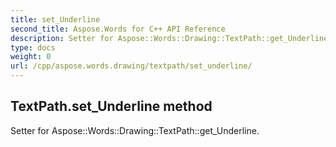 ```yaml
---
title: set_Underline
second_title: Aspose.Words for C++ API Reference
description: Setter for Aspose::Words::Drawing::TextPath::get_Underline. 
type: docs
weight: 0
url: /cpp/aspose.words.drawing/textpath/set_underline/
---
```

## TextPath.set_Underline method


Setter for Aspose::Words::Drawing::TextPath::get_Underline. 

